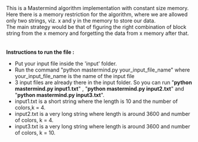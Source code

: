<MTMarkdownOptions output='html4'>
    This is a Mastermind algorithm implementation with constant size memory.
	<br/>
	Here there is a memory restriction for the algorithm, where we are allowed only two strings, viz. x and y in the memory to store our data. 
	<br/>
	The main strategy would be that of figuring the right combination of block string from the x memory and forgetting the data from x memory after that.
	<br><br><br>
	<b>Instructions to run the file : </b>
	<ul>
		<li>
			Put your input file inside the 'input' folder.
		</li>
		<li>
			Run the command "python mastermind.py your_input_file_name" where your_input_file_name is the name of the input file
		</li>	
		<li>
			3 input files are already there in the input folder. So you can run "<b>python mastermind.py input1.txt</b>" , "<b>python mastermind.py input2.txt</b>" and "<b>python mastermind.py input3.txt</b>". 
		</li>	
		<li> 
			input1.txt is a short string where the length is 10 and the number of colors,k = 4.
		</li>	
		<li>
			input2.txt is a very long string where length is around 3600 and number of colors, k = 4.
		</li>
		<li>
			input3.txt is a very long string where length is around 3600 and number of colors, k = 10.
		</li>
	</ul>	
</MTMarkdownOptions>




